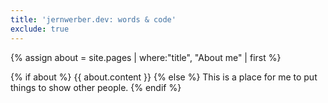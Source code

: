 ```yaml
---
title: 'jernwerber.dev: words & code'
exclude: true
---
```


{% assign about = site.pages | where:"title", "About me" | first %}

{% if about %}
{{ about.content }}
{% else %}
This is a place for me to put things to show other people.
{% endif %}